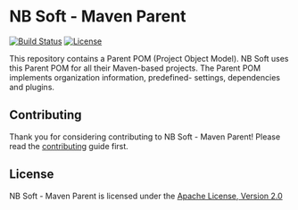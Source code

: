 # NB Soft - Maven Parent

[![Build Status](https://travis-ci.org/nbsoft/nbsoft-maven-parent.svg?branch=master)](https://travis-ci.org/nbsoft/nbsoft-maven-parent)
[![License](https://img.shields.io/github/license/nbsoft/nbsoft-maven-parent.svg)](http://www.apache.org/licenses/LICENSE-2.0.txt)

This repository contains a Parent POM (Project Object Model).
NB Soft uses this Parent POM for all their Maven-based projects.
The Parent POM implements organization information, predefined- settings, dependencies and plugins.

## Contributing

Thank you for considering contributing to NB Soft - Maven Parent! Please read the [contributing](CONTRIBUTING.md) guide first.

## License

NB Soft - Maven Parent is licensed under the [Apache License, Version 2.0](http://www.apache.org/licenses/LICENSE-2.0.txt)
